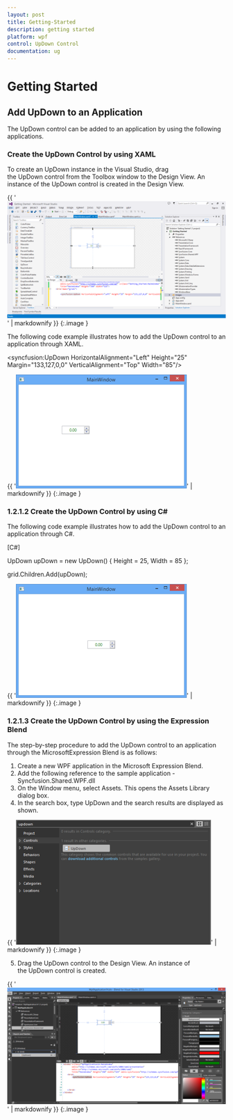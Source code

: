 ```yaml
---
layout: post
title: Getting-Started
description: getting started
platform: wpf
control: UpDown Control
documentation: ug
---
```


# Getting Started

## Add UpDown to an Application

The UpDown control can be added to an application by using the following applications.

### Create the UpDown Control by using XAML

To create an UpDown instance in the Visual Studio, drag the UpDown control from the Toolbox window to the Design View. An instance of the UpDown control is created in the Design View.

{{ '![](Getting-Started_images/Getting-Started_img1.png)' | markdownify }}
{:.image }


The following code example illustrates how to add the UpDown control to an application through XAML.

<syncfusion:UpDown HorizontalAlignment="Left" Height="25" Margin="133,127,0,0" VerticalAlignment="Top" Width="85"/>



{{ '![](Getting-Started_images/Getting-Started_img2.png)' | markdownify }}
{:.image }


### 1.2.1.2 Create the UpDown Control by using C#

The following code example illustrates how to add the UpDown control to an application through C#.


[C#]


UpDown upDown = new UpDown() { Height = 25, Width = 85 };

grid.Children.Add(upDown);



{{ '![](Getting-Started_images/Getting-Started_img3.png)' | markdownify }}
{:.image }


### 1.2.1.3 Create the UpDown Control by using the Expression Blend

The step-by-step procedure to add the UpDown control to an application through the MicrosoftExpression Blend is as follows:

1. Create a new WPF application in the Microsoft Expression Blend.
2. Add the following reference to the sample application - Syncfusion.Shared.WPF.dll
3. On the Window menu, select Assets. This opens the Assets Library dialog box.
4. In the search box, type UpDown and the search results are displayed as shown.



{{ '![](Getting-Started_images/Getting-Started_img4.png)' | markdownify }}
{:.image }


5. Drag the UpDown control to the Design View. An instance of the UpDown control is created.

{{ '![](Getting-Started_images/Getting-Started_img5.png)' | markdownify }}
{:.image }


